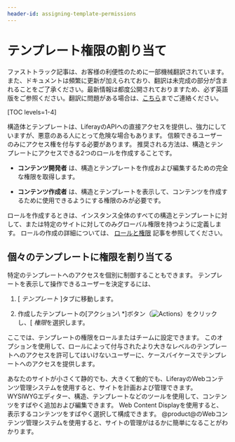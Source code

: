 ```yaml
---
header-id: assigning-template-permissions
---
```


# テンプレート権限の割り当て

<p class="alert alert-info"><span class="wysiwyg-color-blue120">ファストトラック記事は、お客様の利便性のために一部機械翻訳されています。また、ドキュメントは頻繁に更新が加えられており、翻訳は未完成の部分が含まれることをご了承ください。最新情報は都度公開されておりますため、必ず英語版をご参照ください。翻訳に問題がある場合は、<a href="mailto:support-content-jp@liferay.com">こちら</a>までご連絡ください。</span></p>

[TOC levels=1-4]

構造体とテンプレートは、LiferayのAPIへの直接アクセスを提供し、強力にしていますが、悪意のある人にとって危険な場合もあります。 信頼できるユーザーのみにアクセス権を付与する必要があります。 推奨される方法は、構造とテンプレートにアクセスできる2つのロールを作成することです。

  - **コンテンツ開発者** は、構造とテンプレートを作成および編集するための完全な権限を取得します。

  - **コンテンツ作成者** は、構造とテンプレートを表示して、コンテンツを作成するために使用できるようにする権限のみが必要です。

ロールを作成するときは、インスタンス全体のすべての構造とテンプレートに対して、または特定のサイトに対してのみグローバル権限を持つように定義します。 ロールの作成の詳細については、 [ロールと権限](/docs/7-1/user/-/knowledge_base/u/roles-and-permissions) 記事を参照してください。

## 個々のテンプレートに権限を割り当てる

特定のテンプレートへのアクセスを個別に制御することもできます。 テンプレートを表示して操作できるユーザーを決定するには、

1.  [ *テンプレート* ]タブに移動します。

2.  作成したテンプレートの[アクション\ *]ボタン（![Actions](../../../../../images/icon-actions.png)）をクリックし、[ *権限*を選択します。

ここでは、テンプレートの権限をロールまたはチームに設定できます。 このオプションを使用して、ロールによって付与されたより大きなレベルのテンプレートへのアクセスを許可してはいけないユーザーに、ケースバイケースでテンプレートへのアクセスを提供します。

あなたのサイトが小さくて静的でも、大きくて動的でも、LiferayのWebコンテンツ管理システムを使用すると、サイトを計画および管理できます。 WYSIWYGエディター、構造、テンプレートなどのツールを使用して、コンテンツをすばやく追加および編集できます。 Web Content Displayを使用すると、表示するコンテンツをすばやく選択して構成できます。 @product@のWebコンテンツ管理システムを使用すると、サイトの管理がはるかに簡単になることがわかります。
